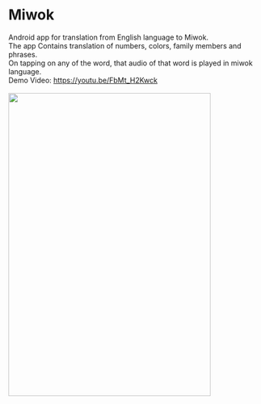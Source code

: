 # Miwok
Android app for translation from English language to Miwok.<br/>
The app Contains translation of numbers, colors, family members and phrases.<br/>
On tapping on any of the word, that audio of that word is played in miwok language.<br/>
Demo Video: https://youtu.be/FbMt_H2Kwck<br/><br/>
<img src="giphy.gif" width="400" height="600" />
